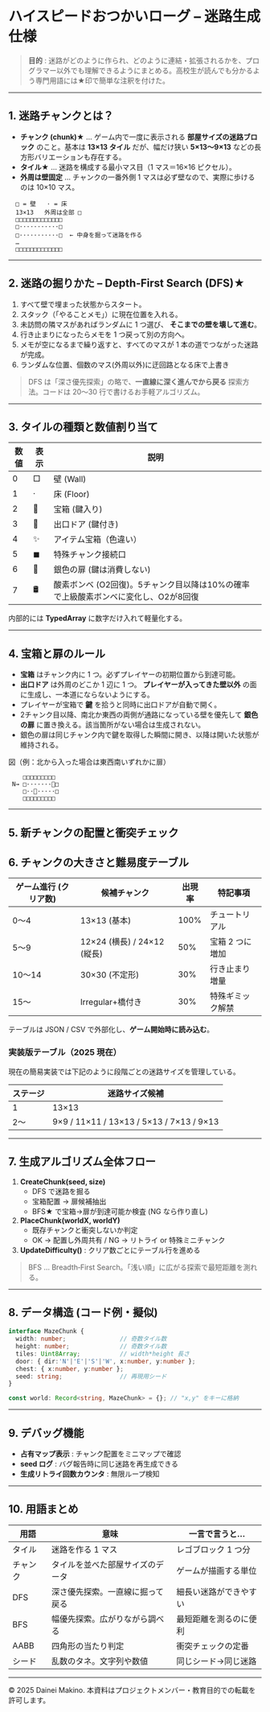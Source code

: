 # ハイスピードおつかいローグ – 迷路生成仕様

> **目的** : 迷路がどのように作られ、どのように連結・拡張されるかを、プログラマー以外でも理解できるようにまとめる。高校生が読んでも分かるよう専門用語には★印で簡単な注釈を付けた。

---

## 1. 迷路チャンクとは？

- **チャンク (chunk)★** … ゲーム内で一度に表示される **部屋サイズの迷路ブロック** のこと。基本は **13×13 タイル** だが、幅だけ狭い **5×13～9×13** などの長方形バリエーションも存在する。
- **タイル★** … 迷路を構成する最小マス目（1 マス＝16×16 ピクセル）。
- **外周は壁固定** … チャンクの一番外側 1 マスは必ず壁なので、実際に歩けるのは 10×10 マス。

```
  □ = 壁   · = 床
  13×13   外周は全部 □
  □□□□□□□□□□□□□
  □···········□
  □···········□  ← 中身を掘って迷路を作る
  …
  □□□□□□□□□□□□□
```

---

## 2. 迷路の掘りかた – Depth‑First Search (DFS)★

1. すべて壁で埋まった状態からスタート。
2. スタック（「やることメモ」）に現在位置を入れる。
3. 未訪問の隣マスがあればランダムに 1 つ選び、 **そこまでの壁を壊して進む**。
4. 行き止まりになったらメモを 1 つ戻って別の方向へ。
5. メモが空になるまで繰り返すと、すべてのマスが 1 本の道でつながった迷路が完成。
6. ランダムな位置、個数のマス(外周以外)に迂回路となる床で上書き

> DFS は「深さ優先探索」の略で、**一直線に深く進んでから戻る** 探索方法。コードは 20～30 行で書けるお手軽アルゴリズム。

---

## 3. タイルの種類と数値割り当て

| 数値 | 表示 | 説明          |
| -- | -- | ----------- |
| 0  | □  | 壁 (Wall)    |
| 1  | ·  | 床 (Floor)   |
| 2  | 🔑 | 宝箱 (鍵入り)    |
| 3  | 🚪 | 出口ドア (鍵付き)  |
| 4  | ✨  | アイテム宝箱（色違い） |
| 5  | ◼︎ | 特殊チャンク接続口   |
| 6  | 🚪 | 銀色の扉 (鍵は消費しない) |
| 7  | 🛢 | 酸素ボンベ (O2回復)。5チャンク目以降は10%の確率で上級酸素ボンベに変化し、O2が8回復 |

内部的には **TypedArray** に数字だけ入れて軽量化する。

---

## 4. 宝箱と扉のルール

- **宝箱** はチャンク内に 1 つ。必ずプレイヤーの初期位置から到達可能。
- **出口ドア** は外周のどこか 1 辺に 1 つ。 **プレイヤーが入ってきた壁以外** の面に生成し、一本道にならないようにする。
- プレイヤーが宝箱で **鍵** を拾うと同時に出口ドアが自動で開く。
- 2チャンク目以降、南北か東西の両側が通路になっている壁を優先して **銀色の扉** に置き換える。該当箇所がない場合は生成されない。
- 銀色の扉は同じチャンク内で鍵を取得した瞬間に開き、以降は開いた状態が維持される。

図（例：北から入った場合は東西南いずれかに扉）

```
    □□□□□□□□□
 N→ □·······🚪□
    □··🔑·····□
    □□□□□□□□□
```

---

## 5. 新チャンクの配置と衝突チェック


## 6. チャンクの大きさと難易度テーブル

| ゲーム進行 (クリア数) | 候補チャンク                  | 出現率  | 特記事項      |
| ------------ | ----------------------- | ---- | --------- |
| 0～4          | 13×13 (基本)              | 100% | チュートリアル   |
| 5～9          | 12×24 (横長) / 24×12 (縦長) | 50%  | 宝箱 2 つに増加 |
| 10～14        | 30×30 (不定形)             | 30%  | 行き止まり増量   |
| 15～          | Irregular+橋付き           | 30%  | 特殊ギミック解禁  |

テーブルは JSON / CSV で外部化し、**ゲーム開始時に読み込む**。

### 実装版テーブル（2025 現在）
現在の簡易実装では下記のように段階ごとの迷路サイズを管理している。

| ステージ | 迷路サイズ候補 |
| ------- | -------------- |
| 1       | 13×13          |
| 2～     | 9×9 / 11×11 / 13×13 / 5×13 / 7×13 / 9×13 |


---

## 7. 生成アルゴリズム全体フロー

1. **CreateChunk(seed, size)**
   - DFS で迷路を掘る
   - 宝箱配置 → 扉候補抽出
   - BFS★ で宝箱→扉が到達可能か検査 (NG なら作り直し)
2. **PlaceChunk(worldX, worldY)**
   - 既存チャンクと衝突しないか判定
   - OK → 配置し外周共有 / NG → リトライ or 特殊ミニチャンク
3. **UpdateDifficulty()** : クリア数ごとにテーブル行を進める

> BFS … Breadth‑First Search。「浅い順」に広がる探索で最短距離を測れる。

---

## 8. データ構造 (コード例・擬似)

```ts
interface MazeChunk {
  width: number;               // 奇数タイル数
  height: number;              // 奇数タイル数
  tiles: Uint8Array;           // width*height 長さ
  door: { dir:'N'|'E'|'S'|'W', x:number, y:number };
  chest: { x:number, y:number };
  seed: string;                // 再現用シード
}

const world: Record<string, MazeChunk> = {}; // "x,y" をキーに格納
```

---

## 9. デバッグ機能

- **占有マップ表示** : チャンク配置をミニマップで確認
- **seed ログ** : バグ報告時に同じ迷路を再生成できる
- **生成リトライ回数カウンタ** : 無限ループ検知

---

## 10. 用語まとめ

| 用語   | 意味                 | 一言で言うと…     |
| ---- | ------------------ | ----------- |
| タイル  | 迷路を作る 1 マス         | レゴブロック 1 つ分 |
| チャンク | タイルを並べた部屋サイズのデータ | ゲームが描画する単位  |
| DFS  | 深さ優先探索。一直線に掘って戻る   | 細長い迷路ができやすい |
| BFS  | 幅優先探索。広がりながら調べる    | 最短距離を測るのに便利 |
| AABB | 四角形の当たり判定          | 衝突チェックの定番   |
| シード  | 乱数のタネ。文字列や数値       | 同じシード→同じ迷路  |

---

© 2025 Dainei Makino. 本資料はプロジェクトメンバー・教育目的での転載を許可します。

